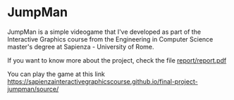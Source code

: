 # JumpMan

JumpMan is a simple videogame that I've developed as part of the Interactive Graphics course  from the Engineering in Computer Science master's degree at Sapienza - University of Rome.

If you want to know more about the project, check the file [report/report.pdf](./report/report.pdf)

You can play the game at this link https://sapienzainteractivegraphicscourse.github.io/final-project-jumpman/source/
